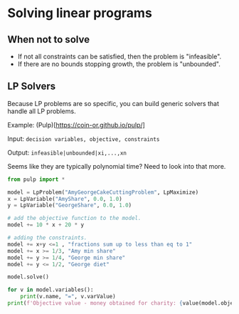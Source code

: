 # Solving linear programs

## When not to solve

- If not all constraints can be satisfied, then the problem is "infeasible".
- If there are no bounds stopping growth, the problem is "unbounded".

## LP Solvers

Because LP problems are so specific, you can build generic solvers that handle
all LP problems.

Example: (Pulp)[https://coin-or.github.io/pulp/]

Input: `decision variables, objective, constraints`

Output: `infeasible|unbounded|xi,...,xn`

Seems like they are typically polynomial time? Need to look into that more.

```python
from pulp import *

model = LpProblem("AmyGeorgeCakeCuttingProblem", LpMaximize)
x = LpVariable("AmyShare", 0.0, 1.0)
y = LpVariable("GeorgeShare", 0.0, 1.0)

# add the objective function to the model.
model += 10 * x + 20 * y

# adding the constraints.
model += x+y <=1 , "fractions sum up to less than eq to 1"
model += x >= 1/3, "Amy min share"
model += y >= 1/4, "George min share"
model += y <= 1/2, "George diet"

model.solve()

for v in model.variables():
    print(v.name, "=", v.varValue)
print(f'Objective value - money obtained for charity: {value(model.objective)}')
```
